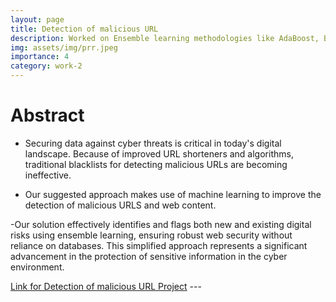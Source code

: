 ```yaml
---
layout: page
title: Detection of malicious URL 
description: Worked on Ensemble learning methodologies like AdaBoost, Bagging, Random Forest where it can detect webisites which are malicious or benign
img: assets/img/prr.jpeg
importance: 4
category: work-2
---
```

<h1> Abstract </h1>

- Securing data against cyber threats is critical in
today's digital landscape. Because of improved URL shorteners
and algorithms, traditional blacklists for detecting malicious
URLs are becoming ineffective.

- Our suggested approach makes
use of machine learning to improve the detection of malicious
URLS and web content.

-Our solution effectively identifies and
flags both new and existing digital risks using ensemble learning,
ensuring robust web security without reliance on databases. This
simplified approach represents a significant advancement in the
protection of sensitive information in the cyber environment.




<a href="https://github.iu.edu/CSCI-P556-AML/final-isaikuma-jbudigini-seguram">Link for Detection of malicious URL Project</a>
    ---
